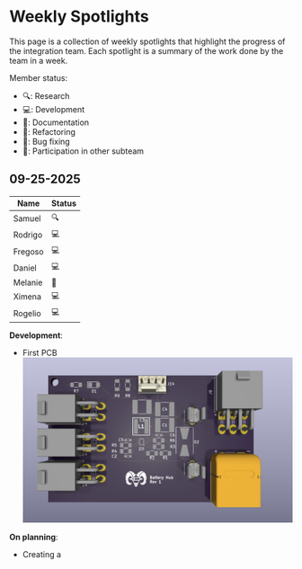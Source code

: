 # Weekly Spotlights
This page is a collection of weekly spotlights that highlight the progress of the integration team. Each spotlight is a summary of the work done by the team in a week.

Member status:

- 🔍: Research
- 💻: Development
- 📝: Documentation
- 🔄: Refactoring
- 🔧: Bug fixing
- 🤝: Participation in other subteam

## 09-25-2025

| Name     |Status|
| -------- | ---- |
| Samuel   |  🔍  |
| Rodrigo  |  💻  |
| Fregoso  |  💻  |
| Daniel   |  💻  |
| Melanie  |  🤝  |
| Ximena   |  💻  |
| Rogelio  |  💻  |



**Development**:
- First PCB 
![alt text](image.png)


**On planning**:
- Creating a 